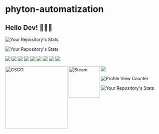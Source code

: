 # phyton-automatization
## Hello Dev! 👋👋👋


![Your Repository's Stats](https://github-readme-stats.vercel.app/api?username=GabrielMendesdc&show_icons=true)


![Your Repository's Stats](https://github-readme-stats.vercel.app/api/top-langs/?username=GabrielMendesdc&theme=blue)


![](https://img.shields.io/badge/Python-FFD43B?style=for-the-badge&logo=python&logoColor=darkgreen)
![](https://img.shields.io/badge/Pandas-2C2D72?style=for-the-badge&logo=pandas&logoColor=white)
![](https://img.shields.io/badge/Jupyter-F37626.svg?&style=for-the-badge&logo=Jupyter&logoColor=white)
![](https://img.shields.io/badge/conda-342B029.svg?&style=for-the-badge&logo=anaconda&logoColor=white)
![](https://img.shields.io/badge/Windows-0078D6?style=for-the-badge&logo=windows&logoColor=white)
![](https://img.shields.io/badge/pycharm-143?style=for-the-badge&logo=pycharm&logoColor=black&color=black&labelColor=green)
![](https://img.shields.io/badge/Microsoft_Excel-217346?style=for-the-badge&logo=microsoft-excel&logoColor=white)
![](https://img.shields.io/badge/Udemy-EC5252?style=for-the-badge&logo=Udemy&logoColor=white)
![](https://img.shields.io/badge/Duolingo-58CC02?style=for-the-badge&logo=Duolingo&logoColor=white)



<a target="_blank" href="https://steamcommunity.com/id/gbzinak/">
  <img align="left" alt="CSGO" width="200px" src="https://img.shields.io/badge/Counter_Strike-000000?style=for-the-badge&logo=counter-strike&logoColor=white" />
</a>

<a target="_blank" href="https://steamcommunity.com/id/gbzinak/">
  <img align="left" alt="Steam" width="100px" src="https://img.shields.io/badge/Steam-000000?style=for-the-badge&logo=steam&logoColor=white" />
</a>

![](https://img.shields.io/badge/Battle.net-148EFF?style=for-the-badge&logo=Battle.net&logoColor=white)


![Profile View Counter](https://komarev.com/ghpvc/?username=GabrielMendesdc)


![Your Repository's Stats](https://contrib.rocks/image?repo=GabrielMendesdc/phyton-automatization)
